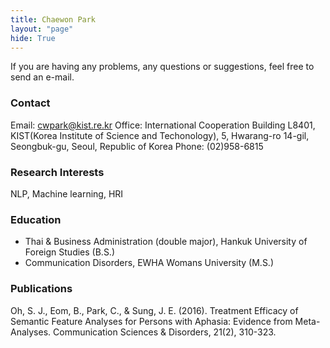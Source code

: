```yaml
---
title: Chaewon Park
layout: "page"
hide: True
---
```


If you are having any problems, any questions or suggestions, feel free to send an e-mail.

### Contact

Email: cwpark@kist.re.kr
Office: International Cooperation Building L8401, KIST(Korea Institute of Science and Techonology),
        5, Hwarang-ro 14-gil, Seongbuk-gu, Seoul, Republic of Korea
Phone: (02)958-6815

### Research Interests

NLP, Machine learning, HRI


### Education

- Thai & Business Administration (double major), Hankuk University of Foreign Studies (B.S.)
- Communication Disorders, EWHA Womans University (M.S.)

### Publications
Oh, S. J., Eom, B., Park, C., & Sung, J. E. (2016). Treatment Efficacy of Semantic Feature Analyses for Persons with Aphasia: Evidence from Meta-Analyses. Communication Sciences & Disorders, 21(2), 310-323.
